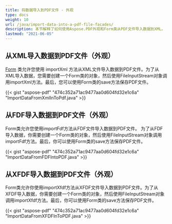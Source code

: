 ```yaml
---
title: 将数据导入到PDF文件 - 外观
type: docs
weight: 10
url: /java/import-data-into-a-pdf-file-facades/
description: 本节解释了如何使用Aspose.PDF外观和Form类从PDF文件导入数据到XML。
lastmod: "2021-06-05"
---
```


## 从XML导入数据到PDF文件（外观）

[Form](https://reference.aspose.com/pdf/java/com.aspose.pdf.facades/Form) 类允许您使用 importXml 方法从XML文件导入数据到PDF文件。为了从XML导入数据，您需要创建一个Form类的对象，然后使用FileInputStream对象调用importXml方法。最后，您可以使用Form类的save方法保存PDF文件。

{{< gist "aspose-pdf" "474c352a71ac9477aa0d604fd32e1c6a" "ImportDataFromXmlInToPdf.java" >}}

## 从FDF导入数据到PDF文件（外观）

Form类允许您使用importFdf方法从FDF文件导入数据到PDF文件。
 为了从FDF导入数据，你需要创建一个Form类的对象，然后使用FileInputStream对象调用importFdf方法。最后，你可以使用Form类的save方法保存PDF文件。

{{< gist "aspose-pdf" "474c352a71ac9477aa0d604fd32e1c6a" "ImportDataFromFDFIntoPDF.java" >}}

## 从XFDF导入数据到PDF文件（外观）

Form类允许你使用importXfdf方法从XFDF文件导入数据到PDF文件。为了从XFDF导入数据，你需要创建一个Form类的对象，然后使用FileInputStream对象调用importXfdf方法。最后，你可以使用Form类的save方法保存PDF文件。

{{< gist "aspose-pdf" "474c352a71ac9477aa0d604fd32e1c6a" "ImportDataFromXFDFInToPDF.java" >}}